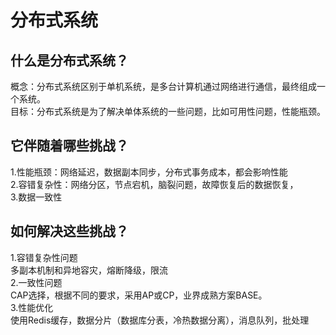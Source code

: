 # 分布式系统
## 什么是分布式系统？
概念：分布式系统区别于单机系统，是多台计算机通过网络进行通信，最终组成一个系统。  
目标：分布式系统是为了解决单体系统的一些问题，比如可用性问题，性能瓶颈。
## 它伴随着哪些挑战？
1.性能瓶颈：网络延迟，数据副本同步，分布式事务成本，都会影响性能  
2.容错复杂性：网络分区，节点宕机，脑裂问题，故障恢复后的数据恢复，  
3.数据一致性  

## 如何解决这些挑战？
1.容错复杂性问题  
多副本机制和异地容灾，熔断降级，限流  
2.一致性问题  
CAP选择，根据不同的要求，采用AP或CP，业界成熟方案BASE。  
3.性能优化  
使用Redis缓存，数据分片（数据库分表，冷热数据分离），消息队列，批处理  